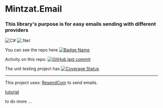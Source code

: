 # Mintzat.Email

### This library's purpose is for easy emails sending with different providers

![C#](https://img.shields.io/badge/c%23-%23239120.svg?style=for-the-badge&logo=c-sharp&logoColor=white)
![.Net](https://img.shields.io/badge/.NET-5C2D91?style=for-the-badge&logo=.net&logoColor=white)

You can see the repo here [![Badge Name](https://img.shields.io/badge/GitHub-Mintzat.Email-blue.svg)](https://github.com/minkostaev/Mintzat.Email)

Activity on this repo: [![GitHub last commit](https://img.shields.io/github/last-commit/minkostaev/Mintzat.Email?color=blue)](https://github.com/minkostaev/Mintzat.Email/commits/)

The unit testing project has [![Coverage Status](https://coveralls.io/repos/github/minkostaev/Mintzat.Email/badge.svg?branch=main)](https://coveralls.io/github/minkostaev/Mintzat.Email?branch=main)

* * *

This project uses: [ResendCom](https://resend.com/) to send emails.

[tutorial](/scripts/Resend.md)

to do more ...

